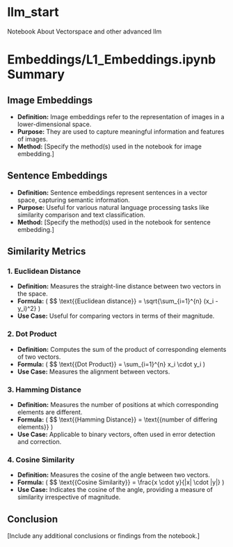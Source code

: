 # llm_start
Notebook About Vectorspace and other advanced llm 

# Embeddings/L1_Embeddings.ipynb Summary

## Image Embeddings
- **Definition:** Image embeddings refer to the representation of images in a lower-dimensional space.
- **Purpose:** They are used to capture meaningful information and features of images.
- **Method:** [Specify the method(s) used in the notebook for image embedding.]

## Sentence Embeddings
- **Definition:** Sentence embeddings represent sentences in a vector space, capturing semantic information.
- **Purpose:** Useful for various natural language processing tasks like similarity comparison and text classification.
- **Method:** [Specify the method(s) used in the notebook for sentence embedding.]

## Similarity Metrics
### 1. Euclidean Distance
- **Definition:** Measures the straight-line distance between two vectors in the space.
- **Formula:** \( $$ \text{{Euclidean distance}} = \sqrt{\sum_{i=1}^{n} (x_i - y_i)^2} \)
- **Use Case:** Useful for comparing vectors in terms of their magnitude.

### 2. Dot Product
- **Definition:** Computes the sum of the product of corresponding elements of two vectors.
- **Formula:** \( $$ \text{{Dot Product}} = \sum_{i=1}^{n} x_i \cdot y_i \)
- **Use Case:** Measures the alignment between vectors.

### 3. Hamming Distance
- **Definition:** Measures the number of positions at which corresponding elements are different.
- **Formula:** \( $$ \text{{Hamming Distance}} = \text{{number of differing elements}} \)
- **Use Case:** Applicable to binary vectors, often used in error detection and correction.

### 4. Cosine Similarity
- **Definition:** Measures the cosine of the angle between two vectors.
- **Formula:** \( $$ \text{{Cosine Similarity}} = \frac{x \cdot y}{\|x\| \cdot \|y\|} \)
- **Use Case:** Indicates the cosine of the angle, providing a measure of similarity irrespective of magnitude.

## Conclusion
[Include any additional conclusions or findings from the notebook.]
